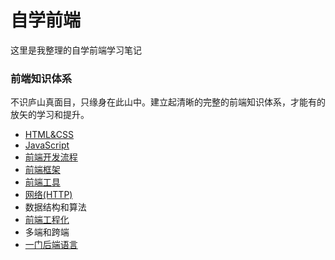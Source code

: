 # 自学前端

这里是我整理的自学前端学习笔记

### 前端知识体系

不识庐山真面目，只缘身在此山中。建立起清晰的完整的前端知识体系，才能有的放矢的学习和提升。

* [HTML&CSS](articles/HTML-CSS.md)
* [JavaScript](articles/JavaScript.md)
* [前端开发流程](articles/Work-flow.md)
* [前端框架](articles/Frameworks.md)
* [前端工具](articles/Dev-tools.md)
* [网络(HTTP)](articles/Network.md)
* 数据结构和算法
* [前端工程化](articles/Integrated-Solution.md)
* 多端和跨端
* [一门后端语言](articles/Server-side.md)